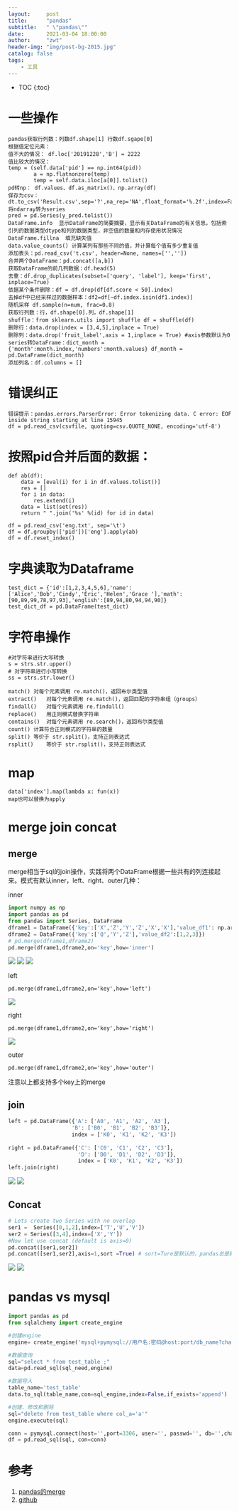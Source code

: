 ```yaml
---
layout:     post
title:      "pandas"
subtitle:   " \"pandas\""
date:       2021-03-04 18:00:00
author:     "zwt"
header-img: "img/post-bg-2015.jpg"
catalog: false
tags:
    - 工具
---
```

* TOC
{:toc}

# 一些操作
```
pandas获取行列数：列数df.shape[1] 行数df.sgape[0]
根据值定位元素：
值不大的情况： df.loc['20191228','B'] = 2222
值比较大的情况：
temp = (self.data['pid'] == np.int64(pid))
        a = np.flatnonzero(temp)
        temp = self.data.iloc[a[0]].tolist()
pd转np： df.values、df.as_matrix()、np.array(df)
保存为csv：dt.to_csv('Result.csv',sep='?',na_rep='NA',float_format='%.2f',index=False)
将ndarray转为series
pred = pd.Series(y_pred.tolist())
DataFrame.info  显示DataFrame的简要摘要，显示有关DataFrame的有关信息，包括索引列的数据类型dtype和列的数据类型，非空值的数量和内存使用状况情况
DataFrame.fillna  填充缺失值
data.value_counts() 计算某列有那些不同的值，并计算每个值有多少重复值
添加表头：pd.read_csv('t.csv', header=None, names=['',''])
合并两个DataFrame：pd.concat([a,b])
获取DataFrame的前几列数据：df.head(5)
去重：df.drop_duplicates(subset=['query', 'label'], keep='first', inplace=True)
依据某个条件删除：df = df.drop(df[df.score < 50].index)
去掉df中已经采样过的数据样本：df2=df[~df.index.isin(df1.index)]
随机采样 df.sample(n=num, frac=0.8)
获取行列数：行，df.shape[0].列，df.shape[1]
shuffle：from sklearn.utils import shuffle df = shuffle(df)
删除行：data.drop(index = [3,4,5],inplace = True)
删除列：data.drop('fruit_label',axis = 1,inplace = True) #axis参数默认为0
series转DataFrame：dict_month = {'month':month.index,'numbers':month.values} df_month = pd.DataFrame(dict_month)
添加列名：df.columns = []
```

# 错误纠正
```
错误提示：pandas.errors.ParserError: Error tokenizing data. C error: EOF inside string starting at line 15945
df = pd.read_csv(csvfile, quoting=csv.QUOTE_NONE, encoding='utf-8')
```

# 按照pid合并后面的数据：
```
def ab(df):
    data = [eval(i) for i in df.values.tolist()]
    res = []
    for i in data:
        res.extend(i)
    data = list(set(res))
    return " ".join('%s' %(id) for id in data)

df = pd.read_csv('eng.txt', sep='\t')
df = df.groupby(['pid'])['eng'].apply(ab)
df = df.reset_index()
```
# 字典读取为Dataframe

```
test_dict = {'id':[1,2,3,4,5,6],'name':['Alice','Bob','Cindy','Eric','Helen','Grace '],'math':[90,89,99,78,97,93],'english':[89,94,80,94,94,90]}
test_dict_df = pd.DataFrame(test_dict)
```

# 字符串操作
```
#对字符串进⾏⼤写转换
s = strs.str.upper()
# 对字符串进⾏⼩写转换
ss = strs.str.lower()

match()	对每个元素调用 re.match()，返回布尔类型值
extract()	对每个元素调用 re.match()，返回匹配的字符串组（groups）
findall()	对每个元素调用 re.findall()
replace()	用正则模式替换字符串
contains()	对每个元素调用 re.search()，返回布尔类型值
count()	计算符合正则模式的字符串的数量
split()	等价于 str.split()，支持正则表达式
rsplit()	等价于 str.rsplit()，支持正则表达式
```
# map

```
data['index'].map(lambda x: fun(x))
map也可以替换为apply
```

# merge join concat

## merge
merge相当于sql的join操作，实践将两个DataFrame根据一些共有的列连接起来。模式有默认inner，left、right、outer几种：

inner
```python
import numpy as np
import pandas as pd
from pandas import Series, DataFrame
dframe1 = DataFrame({'key':['X','Z','Y','Z','X','X'],'value_df1': np.arange(6)})
dframe2 = DataFrame({'key':['Q','Y','Z'],'value_df2':[1,2,3]})
# pd.merge(dframe1,dframe2)
pd.merge(dframe1,dframe2,on='key',how='inner')
```
![](https://zwt0204.github.io//img/merge1.png)
![](https://zwt0204.github.io//img/merge2.png)
![](https://zwt0204.github.io//img/merge3.png)

left
```
pd.merge(dframe1,dframe2,on='key',how='left')
```
![](https://zwt0204.github.io//img/merge4.png)

right
```
pd.merge(dframe1,dframe2,on='key',how='right')
```
![](https://zwt0204.github.io//img/merge5.png)

outer
```
pd.merge(dframe1,dframe2,on='key',how='outer')
```
注意以上都支持多个key上的merge

## join
```python
left = pd.DataFrame({'A': ['A0', 'A1', 'A2', 'A3'], 
                    'B': ['B0', 'B1', 'B2', 'B3']}, 
                    index = ['K0', 'K1', 'K2', 'K3']) 
  
right = pd.DataFrame({'C': ['C0', 'C1', 'C2', 'C3'], 
                      'D': ['D0', 'D1', 'D2', 'D3']}, 
                      index = ['K0', 'K1', 'K2', 'K3']) 
left.join(right)
```
![](https://zwt0204.github.io//img/join1.png)
![](https://zwt0204.github.io//img/join2.png)

## Concat

```python
# Lets create two Series with no overlap
ser1 =  Series([0,1,2],index=['T','U','V'])
ser2 = Series([3,4],index=['X','Y'])
#Now let use concat (default is axis=0)
pd.concat([ser1,ser2])
pd.concat([ser1,ser2],axis=1,sort =True) # sort=Ture是默认的，pandas总是默认index排序
```
![](https://zwt0204.github.io//img/concat1.png)
![](https://zwt0204.github.io//img/concat2.png)

# pandas vs mysql

```python
import pandas as pd
from sqlalchemy import create_engine  

#创建engine
engine= create_engine('mysql+pymysql://用户名:密码@host:port/db_name?charset=utf8')

#数据查询
sql="select * from test_table ;"
data=pd.read_sql(sql_need,engine)

#数据导入
table_name='test_table'
data.to_sql(table_name,con=sql_engine,index=False,if_exists='append')

#创建、修改和删除
sql="delete from test_table where col_a='a'" 
engine.execute(sql)

conn = pymysql.connect(host='',port=3306, user='', passwd='', db='',charset='utf8')
df = pd.read_sql(sql, con=conn)
```


# 参考
1. [pandas的merge](https://segmentfault.com/a/1190000018537597)
2. [github](https://github.com/yaozeliang/pandas_share)